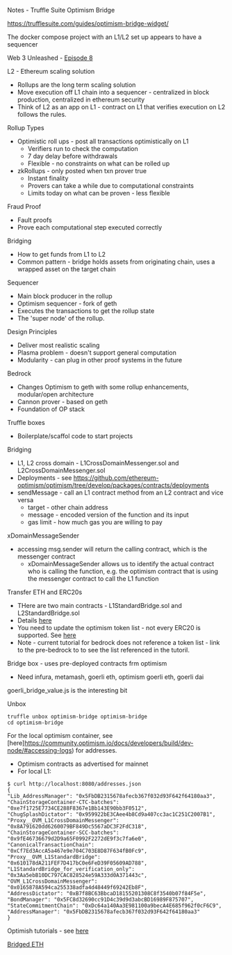 Notes - Truffle Suite Optimism Bridge

https://trufflesuite.com/guides/optimism-bridge-widget/

The docker compose project with an L1/L2 set up appears to have a sequencer

Web 3 Unleashed - [Episode 8](https://www.youtube.com/live/i_yhkHgl4tA?feature=share)


L2 - Ethereum scaling solution

* Rollups are the long term scaling solution
* Move execution off L1 chain into a sequencer - centralized in block production, centralized in ethereum security
* Think of L2 as an app on L1 - contract on L1 that verifies execution on L2 follows the rules.

Rollup Types

* Optimistic roll ups - post all transactions optimistically on L1
    * Verifiers run to check the computation
    * 7 day delay before withdrawals
    * Flexible - no constraints on what can be rolled up
* zkRollups - only posted when txn prover true
    * Instant finality
    * Provers can take a while due to computational constraints
    * Limits today on what can be proven - less flexible

Fraud Proof

* Fault proofs
* Prove each computational step executed correctly

Bridging

* How to get funds from L1 to L2
* Common pattern - bridge holds assets from originating chain, uses a wrapped asset on the target chain

Sequencer 

* Main block producer in the rollup
* Optimism sequencer - fork of geth
* Executes the transactions to get the rollup state
* The 'super node' of the rollup.

Design Principles

* Deliver most realistic scaling
* Plasma problem - doesn't support general computation
* Modularity - can plug in other proof systems in the future

Bedrock

* Changes Optimism to geth with some rollup enhancements, modular/open architecture
* Cannon prover - based on geth
* Foundation of OP stack

Truffle boxes

* Boilerplate/scaffol code to start projects


Bridging

* L1, L2 cross domain - L1CrossDomainMessenger.sol and L2CrossDomainMessenger.sol
* Deployments - see https://github.com/ethereum-optimism/optimism/tree/develop/packages/contracts/deployments
* sendMessage - call an L1 contract method from an L2 contract and vice versa
    * target - other chain address
    * message - encoded version of the function and its input
    * gas limit - how much gas you are willing to pay

xDomainMessageSender

* accessing msg.sender will return the calling contract, which is the messenger contract
    * xDomainMessageSender allows us to identify the actual contract who is calling the function, e.g. the optimism contract that is using the messenger contract to call the L1 function

Transfer ETH and ERC20s

* THere are two main contracts - L1StandardBridge.sol and L2StandardBridge.sol
* Details [here](https://ethereum.org/en/developers/tutorials/optimism-std-bridge-annotated-code/)
* You need to update the optimism token list - not every ERC20 is supported. See [here](https://github.com/ethereum-optimism/optimism-tutorial/tree/main/standard-bridge-standard-token)
* Note - current tutorial for bedrock does not reference a token list - link to the pre-bedrock to to see the list referenced in the tutoril.

Bridge box - uses pre-deployed contracts frm optimism

* Need infura, metamash, goerli eth, optimism goerli eth, goerli dai

goerli_bridge_value.js is the interesting bit

Unbox

```
truffle unbox optimism-bridge optimism-bridge
cd optimism-bridge
```

For the local optimism container, see [here]https://community.optimism.io/docs/developers/build/dev-node/#accessing-logs) for addresses.

* Optimism contracts as advertised for mainnet
* For local L1:

```
$ curl http://localhost:8080/addresses.json
{
"Lib_AddressManager": "0x5FbDB2315678afecb367f032d93F642f64180aa3",
"ChainStorageContainer-CTC-batches": "0xe7f1725E7734CE288F8367e1Bb143E90bb3F0512",
"ChugSplashDictator": "0x959922bE3CAee4b8Cd9a407cc3ac1C251C2007B1",
"Proxy__OVM_L1CrossDomainMessenger": "0x8A791620dd6260079BF849Dc5567aDC3F2FdC318",
"ChainStorageContainer-SCC-batches": "0x9fE46736679d2D9a65F0992F2272dE9f3c7fa6e0",
"CanonicalTransactionChain": "0xCf7Ed3AccA5a467e9e704C703E8D87F634fB0Fc9",
"Proxy__OVM_L1StandardBridge": "0x610178dA211FEF7D417bC0e6FeD39F05609AD788",
"L1StandardBridge_for_verification_only": "0x3Aa5ebB10DC797CAC828524e59A333d0A371443c",
"OVM_L1CrossDomainMessenger": "0x0165878A594ca255338adfa4d48449f69242Eb8F",
"AddressDictator": "0xB7f8BC63BbcaD18155201308C8f3540b07f84F5e",
"BondManager": "0x5FC8d32690cc91D4c39d9d3abcBD16989F875707",
"StateCommitmentChain": "0xDc64a140Aa3E981100a9becA4E685f962f0cF6C9",
"AddressManager": "0x5FbDB2315678afecb367f032d93F642f64180aa3"
}
```

Optimish tutorials - see [here](https://github.com/ethereum-optimism/optimism-tutorial)

[Bridged ETH](https://github.com/ethereum-optimism/optimism-tutorial/tree/main/cross-dom-bridge-eth)



